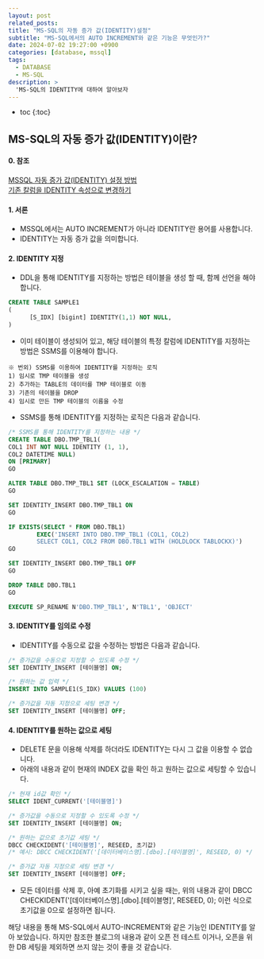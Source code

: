 ```yaml
---
layout: post
related_posts: 
title: "MS-SQL의 자동 증가 값(IDENTITY)설정"
subtitle: "MS-SQL에서의 AUTO INCREMENT와 같은 기능은 무엇인가?"
date: 2024-07-02 19:27:00 +0900
categories: [database, mssql]
tags:
  - DATABASE
  - MS-SQL
description: >
  'MS-SQL의 IDENTITY에 대하여 알아보자
---
```

* toc
{:toc}

## MS-SQL의 자동 증가 값(IDENTITY)이란?

#### 0. 참조
 [MSSQL 자동 증가 값(IDENTITY) 설정 방법](https://travelpark.tistory.com/50)<br>
 [기존 칼럼을 IDENTITY 속성으로 변경하기](https://chozzahacker.blogspot.com/2014/05/alteridentity.html)

#### 1. 서론
-  MSSQL에서는 AUTO INCREMENT가 아니라 IDENTITY란 용어를 사용합니다.
-  IDENTITY는 자동 증가 값을 의미합니다.

#### 2. IDENTITY 지정
-  DDL을 통해 IDENTITY를 지정하는 방법은 테이블을 생성 할 때, 함께 선언을 해야 합니다.
``` sql
CREATE TABLE SAMPLE1
(
	  [S_IDX] [bigint] IDENTITY(1,1) NOT NULL,
)
```

-  이미 테이블이 생성되어 있고, 해당 테이블의 특정 칼럼에 IDENTITY를 지정하는 방법은 SSMS를 이용해야 합니다.
```
※ 번외) SSMS를 이용하여 IDENTITY를 지정하는 로직
1) 임시로 TMP 테이블을 생성
2) 추가하는 TABLE의 데이터를 TMP 테이블로 이동
3) 기존의 테이블을 DROP
4) 임시로 만든 TMP 테이블의 이름을 수정
```
-  SSMS를 통해 IDENTITY를 지정하는 로직은 다음과 같습니다.
``` sql
/* SSMS를 통해 IDENTITY를 지정하는 내용 */
CREATE TABLE DBO.TMP_TBL1(
COL1 INT NOT NULL IDENTITY (1, 1),
COL2 DATETIME NULL)
ON [PRIMARY]
GO

ALTER TABLE DBO.TMP_TBL1 SET (LOCK_ESCALATION = TABLE)
GO

SET IDENTITY_INSERT DBO.TMP_TBL1 ON
GO

IF EXISTS(SELECT * FROM DBO.TBL1)
        EXEC('INSERT INTO DBO.TMP_TBL1 (COL1, COL2)
        SELECT COL1, COL2 FROM DBO.TBL1 WITH (HOLDLOCK TABLOCKX)')
GO

SET IDENTITY_INSERT DBO.TMP_TBL1 OFF
GO

DROP TABLE DBO.TBL1
GO

EXECUTE SP_RENAME N'DBO.TMP_TBL1', N'TBL1', 'OBJECT'
```

#### 3. IDENTITY를 임의로 수정
-  IDENTITY를 수동으로 값을 수정하는 방법은 다음과 같습니다.
``` sql
/* 증가값을 수동으로 지정할 수 있도록 수정 */
SET IDENTITY_INSERT [테이블명] ON;

/* 원하는 값 입력 */
INSERT INTO SAMPLE1(S_IDX) VALUES (100)

/* 증가값을 자동 지정으로 세팅 변경 */
SET IDENTITY_INSERT [테이블명] OFF;
```

#### 4. IDENTITY를 원하는 값으로 세팅
-  DELETE 문을 이용해 삭제를 하더라도 IDENTITY는 다시 그 값을 이용할 수 없습니다.
-  아래의 내용과 같이 현재의 INDEX 값을 확인 하고 원하는 값으로 세팅할 수 있습니다.
``` sql
/* 현재 id값 확인 */
SELECT IDENT_CURRENT('[테이블명]')  

/* 증가값을 수동으로 지정할 수 있도록 수정 */
SET IDENTITY_INSERT [테이블명] ON;

/* 원하는 값으로 초기값 세팅 */
DBCC CHECKIDENT('[테이블명]', RESEED, 초기값)
/* 예시: DBCC CHECKIDENT('[데이터베이스명].[dbo].[테이블명]', RESEED, 0) */

/* 증가값 자동 지정으로 세팅 변경 */
SET IDENTITY_INSERT [테이블명] OFF;
```

-  모든 데이터를 삭제 후, 아예 초기화를 시키고 싶을 때는, 위의 내용과 같이 DBCC CHECKIDENT('\[데이터베이스명].\[dbo].\[테이블명]', RESEED, 0); 이런 식으로 초기값을 0으로 설정하면 됩니다.

해당 내용을 통해 MS-SQL에서 AUTO-INCREMENT와 같은 기능인 IDENTITY를 알아 보았습니다.
하지만 참조한 블로그의 내용과 같이 오픈 전 테스트 이거나, 오픈을 위한 DB 세팅을 제외하면 쓰지 않는 것이 좋을 것 같습니다.
